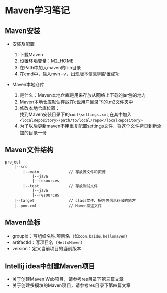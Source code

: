 # Maven学习笔记

## Maven安装

- 安装及配置

  1. 下载Maven
  2. 设置环境变量：M2_HOME
  3. 在Path中加入maven的bin目录
  4. 在cmd中，输入mvn –v，出现版本信息则配置成功

- Maven本地仓库

  1. 是什么：Maven本地仓库是用来存放从网络上下载的jar包的地方
  2. Maven本地仓库默认存放在c盘用户目录下的.m2文件夹中
  3. 修改本地仓库位置：<br>
    找到Maven安装目录下的`conf\settings.xml`,在其中加入`<localRepository>/path/to/local/repo</localRepository>`
  4. 为了以后更新maven不用重复配置settings文件，将这个文件拷贝到新添加的目录一份

## Maven文件结构

```
project
	|--src
		|--main				// 存放源文件和资源
		    |--java
		    |--resources
		|--test				// 存放测试文件
		    |--java
		    |--resources
	|--target				// class文件、报告等信息存储的地方
	|--pom.xml				// Maven描述文件
```

## Maven坐标

- groupId：写组织名称.项目名（如:`com.baidu.hellomaven`）
- artifactId：写项目名（`HelloMaven`）
- version：定义当前项目的当前版本

## Intellij idea中创建Maven项目

- 关于创建Maven Web项目，请参考res目录下第三篇文章
- 关于创建多模块的Maven项目，请参考res目录下第四篇文章
